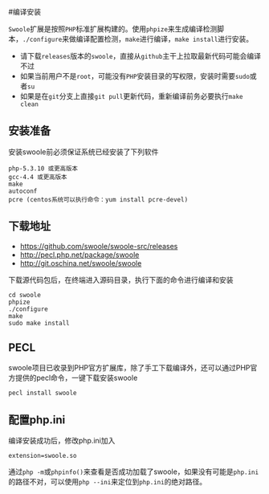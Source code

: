 #编译安装

 `Swoole`扩展是按照`PHP`标准扩展构建的。使用`phpize`来生成编译检测脚本，`./configure`来做编译配置检测，`make`进行编译，`make install`进行安装。

* 请下载`releases`版本的`swoole`，直接从`github`主干上拉取最新代码可能会编译不过
* 如果当前用户不是`root`，可能没有`PHP`安装目录的写权限，安装时需要`sudo`或者`su`
* 如果是在`git`分支上直接`git pull`更新代码，重新编译前务必要执行`make clean`

安装准备
----
安装swoole前必须保证系统已经安装了下列软件
```
php-5.3.10 或更高版本
gcc-4.4 或更高版本
make
autoconf
pcre (centos系统可以执行命令：yum install pcre-devel)
```

下载地址
----
* <https://github.com/swoole/swoole-src/releases>
* <http://pecl.php.net/package/swoole>
* <http://git.oschina.net/swoole/swoole>

下载源代码包后，在终端进入源码目录，执行下面的命令进行编译和安装

```shell
cd swoole
phpize
./configure
make 
sudo make install
```

PECL
----
swoole项目已收录到PHP官方扩展库，除了手工下载编译外，还可以通过PHP官方提供的pecl命令，一键下载安装swoole
```shell
pecl install swoole
```

配置php.ini
----
编译安装成功后，修改php.ini加入
```shell
extension=swoole.so
```
通过`php -m`或`phpinfo()`来查看是否成功加载了swoole，如果没有可能是`php.ini`的路径不对，可以使用`php --ini`来定位到`php.ini`的绝对路径。


